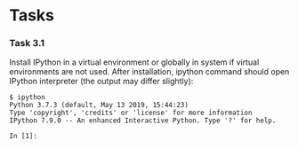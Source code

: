# Tasks

### Task 3.1

Install IPython in a virtual environment or globally in system if virtual environments are not used.
After installation, ipython command should open IPython interpreter (the output may differ slightly):

```
$ ipython
Python 3.7.3 (default, May 13 2019, 15:44:23)
Type 'copyright', 'credits' or 'license' for more information
IPython 7.9.0 -- An enhanced Interactive Python. Type '?' for help.

In [1]:

```

